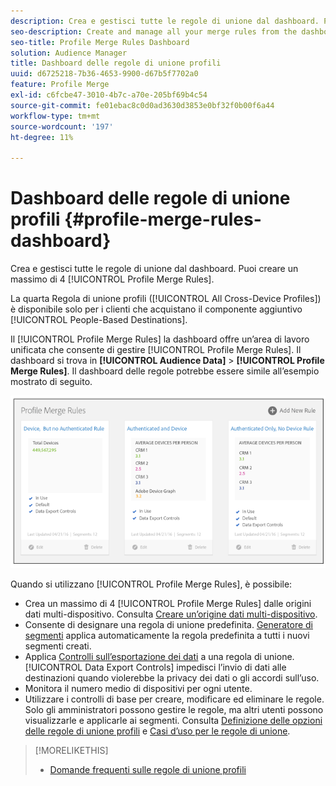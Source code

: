 ```yaml
---
description: Crea e gestisci tutte le regole di unione dal dashboard. Puoi creare un massimo di 4 regole di unione profili.
seo-description: Create and manage all your merge rules from the dashboard. You can create a maximum of 4 Profile Merge Rules.
seo-title: Profile Merge Rules Dashboard
solution: Audience Manager
title: Dashboard delle regole di unione profili
uuid: d6725218-7b36-4653-9900-d67b5f7702a0
feature: Profile Merge
exl-id: c6fcbe47-3010-4b7c-a70e-205bf69b4c54
source-git-commit: fe01ebac8c0d0ad3630d3853e0bf32f0b00f6a44
workflow-type: tm+mt
source-wordcount: '197'
ht-degree: 11%

---
```


# Dashboard delle regole di unione profili {#profile-merge-rules-dashboard}

Crea e gestisci tutte le regole di unione dal dashboard. Puoi creare un massimo di 4 [!UICONTROL Profile Merge Rules].

La quarta Regola di unione profili ([!UICONTROL All Cross-Device Profiles]) è disponibile solo per i clienti che acquistano il componente aggiuntivo [!UICONTROL People-Based Destinations].

Il [!UICONTROL Profile Merge Rules] la dashboard offre un’area di lavoro unificata che consente di gestire [!UICONTROL Profile Merge Rules]. Il dashboard si trova in **[!UICONTROL Audience Data]** > **[!UICONTROL Profile Merge Rules]**. Il dashboard delle regole potrebbe essere simile all’esempio mostrato di seguito.

![](assets/profile-dashboard.png)

Quando si utilizzano [!UICONTROL Profile Merge Rules], è possibile:

* Crea un massimo di 4 [!UICONTROL Profile Merge Rules] dalle origini dati multi-dispositivo. Consulta [Creare un’origine dati multi-dispositivo](merge-rules-start.md#create-data-source).
* Consente di designare una regola di unione predefinita. [Generatore di segmenti](../segments/segment-builder.md) applica automaticamente la regola predefinita a tutti i nuovi segmenti creati.
* Applica [Controlli sull’esportazione dei dati](../data-export-controls.md) a una regola di unione. [!UICONTROL Data Export Controls] impedisci l’invio di dati alle destinazioni quando violerebbe la privacy dei dati o gli accordi sull’uso.
* Monitora il numero medio di dispositivi per ogni utente.
* Utilizzare i controlli di base per creare, modificare ed eliminare le regole. Solo gli amministratori possono gestire le regole, ma altri utenti possono visualizzarle e applicarle ai segmenti. Consulta [Definizione delle opzioni delle regole di unione profili](merge-rule-definitions.md) e [Casi d’uso per le regole di unione](merge-rule-targeting-options.md).

>[!MORELIKETHIS]
>
>* [Domande frequenti sulle regole di unione profili](../../faq/faq-profile-merge.md)

